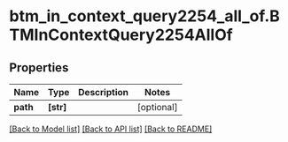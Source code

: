 # btm_in_context_query2254_all_of.BTMInContextQuery2254AllOf

## Properties
Name | Type | Description | Notes
------------ | ------------- | ------------- | -------------
**path** | **[str]** |  | [optional] 

[[Back to Model list]](../README.md#documentation-for-models) [[Back to API list]](../README.md#documentation-for-api-endpoints) [[Back to README]](../README.md)


